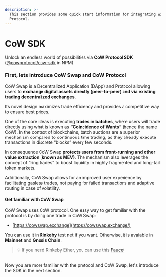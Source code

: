```yaml
---
description: >-
  This section provides some quick start information for integrating with CoW
  Protocol.
---
```


# CoW SDK

Unlock an endless world of possibilities via **CoW Protocol SDK** ([@cowprotocol/cow-sdk](https://www.npmjs.com/package/@cowprotocol/cow-sdk) in NPM)

### First, lets introduce CoW Swap and CoW Protocol <a href="#get-started" id="get-started"></a>

CoW Swap is a Decentralized Application (DApp) and Protocol allowing users to **exchange digital assets directly (peer-to-peer) and via existing trading decentralized exchanges**.

Its novel design maximizes trade efficiency and provides a competitive way to ensure best prices.

One of the core ideas is executing **trades in batches**, where users will trade directly using what is known as **“Coincidence of Wants”** (hence the name CoW). In the context of blockchains, batch auctions are a superior mechanism compared to continuous time trading, as they already execute transactions in discrete “blocks” every few seconds.

In consequence CoW Swap **protects users from front-running and other value extraction (known as MEV)**. The mechanism also leverages the concept of “ring trades” to boost liquidity in highly fragmented and long-tail token markets.

Additionally, CoW Swap allows for an improved user experience by facilitating gasless trades, not paying for failed transactions and adaptive routing in case of volatility.

#### Get familiar with CoW Swap <a href="#get-familiar-with-cowswap" id="get-familiar-with-cowswap"></a>

CoW Swap uses CoW protocol. One easy way to get familiar with the protocol is by doing one trade in CoW Swap:

* [https://cowswap.exchange](https://cowswap.exchange/)

You can use it in **Rinkeby** test net if you want. Otherwise, it is avaiable in **Mainnet** and **Gnosis Chain**.

> 💡 If you need Rinkeby Ether, you can use this [Faucet](https://www.rinkeby.io/#faucet)

\
Now you are more familiar with the protocol and CoW Swap, let's introduce the SDK in the next section.
